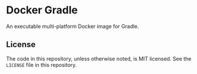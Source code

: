 # Docker Gradle

An executable multi-platform Docker image for Gradle.

## License

The code in this repository, unless otherwise noted, is MIT licensed. See the `LICENSE` file in this repository.
